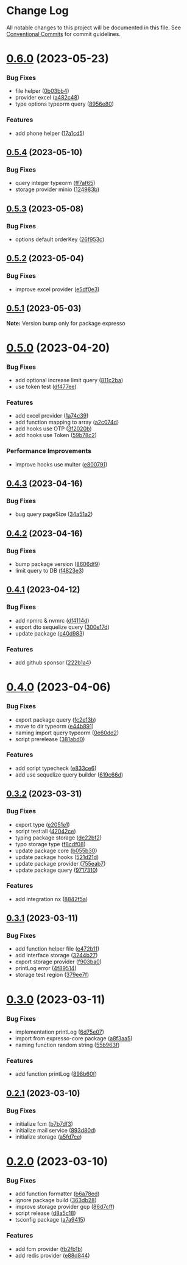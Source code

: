 # Change Log

All notable changes to this project will be documented in this file.
See [Conventional Commits](https://conventionalcommits.org) for commit guidelines.

# [0.6.0](https://github.com/masb0ymas/expresso/compare/v0.5.4...v0.6.0) (2023-05-23)

### Bug Fixes

- file helper ([0b03bb4](https://github.com/masb0ymas/expresso/commit/0b03bb475a10bb69f46ef35eca6dded20f8d34b5))
- provider excel ([a482c48](https://github.com/masb0ymas/expresso/commit/a482c481be8c37ccfe06fa9f46ad885bbb6e3627))
- type options typeorm query ([8956e80](https://github.com/masb0ymas/expresso/commit/8956e80f59da65c247a34f8643a7973278075cc4))

### Features

- add phone helper ([17a1cd5](https://github.com/masb0ymas/expresso/commit/17a1cd5949122d853fc7c8fe11a476c244310a83))

## [0.5.4](https://github.com/masb0ymas/expresso/compare/v0.5.3...v0.5.4) (2023-05-10)

### Bug Fixes

- query integer typeorm ([ff7af65](https://github.com/masb0ymas/expresso/commit/ff7af65d7775aec5054c5d2b79e520ffcee70252))
- storage provider minio ([124983b](https://github.com/masb0ymas/expresso/commit/124983b91d95b80cf72939478b3dba8c0fbed23e))

## [0.5.3](https://github.com/masb0ymas/expresso/compare/v0.5.2...v0.5.3) (2023-05-08)

### Bug Fixes

- options default orderKey ([26f953c](https://github.com/masb0ymas/expresso/commit/26f953cd9cb845ea9b8a2763ad0d7060cd0aa2af))

## [0.5.2](https://github.com/masb0ymas/expresso/compare/v0.5.1...v0.5.2) (2023-05-04)

### Bug Fixes

- improve excel provider ([e5df0e3](https://github.com/masb0ymas/expresso/commit/e5df0e333009e4a07892f347af403b26c7cb9063))

## [0.5.1](https://github.com/masb0ymas/expresso/compare/v0.5.0...v0.5.1) (2023-05-03)

**Note:** Version bump only for package expresso

# [0.5.0](https://github.com/masb0ymas/expresso/compare/v0.4.3...v0.5.0) (2023-04-20)

### Bug Fixes

- add optional increase limit query ([811c2ba](https://github.com/masb0ymas/expresso/commit/811c2bacc2bd59384f4f4050e02423fc6af585f1))
- use token test ([df477ee](https://github.com/masb0ymas/expresso/commit/df477eeb86bfadfa5b3964d578e158b10a3c90e1))

### Features

- add excel provider ([1a74c39](https://github.com/masb0ymas/expresso/commit/1a74c3940795a914f695c3537669e0ff83553e71))
- add function mapping to array ([a2c074d](https://github.com/masb0ymas/expresso/commit/a2c074dc619cfbbfd6843651dfd8f57f3e6a7160))
- add hooks use OTP ([3f2020b](https://github.com/masb0ymas/expresso/commit/3f2020b764b41e210bfc32e15eef5717022cf44f))
- add hooks use Token ([59b78c2](https://github.com/masb0ymas/expresso/commit/59b78c25c557e534e44b374180449ba3e6b48781))

### Performance Improvements

- improve hooks use multer ([e800791](https://github.com/masb0ymas/expresso/commit/e800791af7f4bd66a2aa236437322a5cb6da6dec))

## [0.4.3](https://github.com/masb0ymas/expresso/compare/v0.4.2...v0.4.3) (2023-04-16)

### Bug Fixes

- bug query pageSize ([34a51a2](https://github.com/masb0ymas/expresso/commit/34a51a2eff83ea78632911d0326cfffd28eb8582))

## [0.4.2](https://github.com/masb0ymas/expresso/compare/v0.4.1...v0.4.2) (2023-04-16)

### Bug Fixes

- bump package version ([8606df9](https://github.com/masb0ymas/expresso/commit/8606df9281ec7151fdd73f841317fedd64ff2f26))
- limit query to DB ([f4823e3](https://github.com/masb0ymas/expresso/commit/f4823e3e8c4a097a2d9e511602305c9f98340ce8))

## [0.4.1](https://github.com/masb0ymas/expresso/compare/v0.4.0...v0.4.1) (2023-04-12)

### Bug Fixes

- add npmrc & nvmrc ([df4114d](https://github.com/masb0ymas/expresso/commit/df4114d4e21a6b167ecbf055415667e526ddaf60))
- export dto sequelize query ([300e17d](https://github.com/masb0ymas/expresso/commit/300e17d0a70585e1be9effa3657affa38bfc59b9))
- update package ([c40d983](https://github.com/masb0ymas/expresso/commit/c40d983fe233383fb94df73036d270a427eb2f79))

### Features

- add github sponsor ([222b1a4](https://github.com/masb0ymas/expresso/commit/222b1a4e43f7fc91e9c841afbac5b1c13304bb47))

# [0.4.0](https://github.com/masb0ymas/expresso/compare/v0.3.2...v0.4.0) (2023-04-06)

### Bug Fixes

- export package query ([fc2e13b](https://github.com/masb0ymas/expresso/commit/fc2e13b5b1f7876375a6846da76f8f938641952a))
- move to dir typeorm ([e44b891](https://github.com/masb0ymas/expresso/commit/e44b891f978ebe1fb285da616739024ed1b1c5a7))
- naming import query typeorm ([0e60dd2](https://github.com/masb0ymas/expresso/commit/0e60dd22a594fd709a4e377576ec7d0c820b474a))
- script prerelease ([381abd0](https://github.com/masb0ymas/expresso/commit/381abd099e3ebe38e183c2f768825788ae908091))

### Features

- add script typecheck ([e833ce6](https://github.com/masb0ymas/expresso/commit/e833ce65a12016ae1d1e05ca8b6a0d26ac1e061f))
- add use sequelize query builder ([619c66d](https://github.com/masb0ymas/expresso/commit/619c66d70eb944e6cff3ba83f0c3ba3ee11f2700))

## [0.3.2](https://github.com/masb0ymas/expresso/compare/v0.3.1...v0.3.2) (2023-03-31)

### Bug Fixes

- export type ([e2051e1](https://github.com/masb0ymas/expresso/commit/e2051e143d6de21eb60b7fcd496d76375334837c))
- script test:all ([42042ce](https://github.com/masb0ymas/expresso/commit/42042cea2d9915200ac9be6128802f22e0222d7e))
- typing package storage ([de22bf2](https://github.com/masb0ymas/expresso/commit/de22bf2965b8c1b4cd7c2ae31c19611c24c63b0b))
- typo storage type ([f8cdf08](https://github.com/masb0ymas/expresso/commit/f8cdf085b57e06c94bd9f950733425be3f30bc98))
- update package core ([b055b30](https://github.com/masb0ymas/expresso/commit/b055b3088f4f4a4932c939a6c78a7769cbb77a35))
- update package hooks ([521d21d](https://github.com/masb0ymas/expresso/commit/521d21d32f17d23286b1dffca6a255898d777971))
- update package provider ([755eab7](https://github.com/masb0ymas/expresso/commit/755eab7892af3a792cdddf968e31dfb75f2da24b))
- update package query ([9717310](https://github.com/masb0ymas/expresso/commit/97173106966541a9d52603da95d5f040b2618f7e))

### Features

- add integration nx ([8842f5a](https://github.com/masb0ymas/expresso/commit/8842f5a1a355d1d6722a066a3ccbd9c11f788161))

## [0.3.1](https://github.com/masb0ymas/expresso/compare/v0.3.0...v0.3.1) (2023-03-11)

### Bug Fixes

- add function helper file ([e472b11](https://github.com/masb0ymas/expresso/commit/e472b11644c98a5aa0615a93d254470bc63adc2f))
- add interface storage ([3244b27](https://github.com/masb0ymas/expresso/commit/3244b279bd44af044febe4e6ed1c6cd4be3051b7))
- export storage provider ([f903ba0](https://github.com/masb0ymas/expresso/commit/f903ba0bbb5be3092ec4f9dad1104052e0ac3a38))
- printLog error ([4f89514](https://github.com/masb0ymas/expresso/commit/4f895140230796a0125a4b3cdc8fe009bd6d2ec8))
- storage test region ([379ee7f](https://github.com/masb0ymas/expresso/commit/379ee7f6ef11e407b741b50cfc23a130361e103f))

# [0.3.0](https://github.com/masb0ymas/expresso/compare/v0.2.1...v0.3.0) (2023-03-11)

### Bug Fixes

- implementation printLog ([6d75e07](https://github.com/masb0ymas/expresso/commit/6d75e07baa796b80457ebe72d7f413a4ffcd87dc))
- import from expresso-core package ([a8f3aa5](https://github.com/masb0ymas/expresso/commit/a8f3aa5cb121c387203f54f33084adb02dc312c7))
- naming function random string ([55b963f](https://github.com/masb0ymas/expresso/commit/55b963f320b7d6cca36a7699326fed064ae001bb))

### Features

- add function printLog ([898b60f](https://github.com/masb0ymas/expresso/commit/898b60fa0e8a592745ef1e5f30527496042329f6))

## [0.2.1](https://github.com/masb0ymas/expresso/compare/v0.2.0...v0.2.1) (2023-03-10)

### Bug Fixes

- initialize fcm ([b7b7df3](https://github.com/masb0ymas/expresso/commit/b7b7df33c22f91ff7887afaad99df5085871ce37))
- initialize mail service ([893d80d](https://github.com/masb0ymas/expresso/commit/893d80d3b31c3afc4e6f55ebdf6e09ea0e0de215))
- initialize storage ([a5fd7ce](https://github.com/masb0ymas/expresso/commit/a5fd7ce7ac67546effc93fef6d3f98ca3e91472a))

# [0.2.0](https://github.com/masb0ymas/expresso/compare/v0.1.0...v0.2.0) (2023-03-10)

### Bug Fixes

- add function formatter ([b6a78ed](https://github.com/masb0ymas/expresso/commit/b6a78ede98263004df8e6c2ca6fa497fd1b695c5))
- ignore package build ([363db28](https://github.com/masb0ymas/expresso/commit/363db28e5392d2876ff07e3bd795106a880546e3))
- improve storage provider gcp ([86d7cff](https://github.com/masb0ymas/expresso/commit/86d7cff5f86523304c7234a6994d4b4f3a8a1d9b))
- script release ([d8a5c18](https://github.com/masb0ymas/expresso/commit/d8a5c1891f6e50e46266f7d784e024361c536835))
- tsconfig package ([a7a9415](https://github.com/masb0ymas/expresso/commit/a7a9415ba0f0cbce5aa189f91a531628246bae5e))

### Features

- add fcm provider ([fb2fb1b](https://github.com/masb0ymas/expresso/commit/fb2fb1bbe3f08c14587a54444fe116c4f97d4f9b))
- add redis provider ([e88d844](https://github.com/masb0ymas/expresso/commit/e88d84441fc6a957a8f36b0a9f4220a4ae11ca07))
